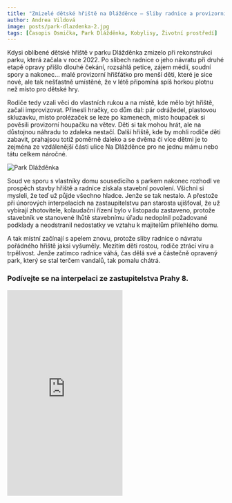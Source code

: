 ```yaml
---
title: "Zmizelé dětské hřiště na Dlážděnce – Sliby radnice a provizorní řešení"
author: Andrea Vildová
image: posts/park-dlazdenka-2.jpg
tags: [Časopis Osmička, Park Dlážděnka, Kobylisy, Životní prostředí]
---
```


Kdysi oblíbené dětské hřiště v parku Dlážděnka zmizelo při rekonstrukci parku, která začala v roce 2022. Po slibech radnice o jeho návratu při druhé etapě opravy přišlo dlouhé čekání, rozsáhlá petice, zájem médií, soudní spory a nakonec… malé provizorní hřišťátko pro menší děti, které je sice nové, ale tak nešťastně umístěné, že v létě připomíná spíš horkou plotnu než místo pro dětské hry.

Rodiče tedy vzali věci do vlastních rukou a na místě, kde mělo být hřiště, začali improvizovat. Přinesli hračky, co dům dal: pár odrážedel, plastovou skluzavku, místo prolézaček se leze po kamenech, místo houpaček si pověsili provizorní houpačku na větev. Děti si tak mohou hrát, ale na důstojnou náhradu to zdaleka nestačí. Další hřiště, kde by mohli rodiče děti zabavit, prahajsou totiž poměrně daleko a se dvěma či více dětmi je to zejména ze vzdálenější části ulice Na Dlážděnce pro ne jednu mámu nebo tátu celkem náročné.

![Park Dlážděnka](/assets/img/posts/park-dlazdenka.jpg)

Soud ve sporu s vlastníky domu sousedícího s parkem nakonec rozhodl ve prospěch stavby hřiště a radnice získala stavební povolení. Všichni si mysleli, že teď už půjde všechno hladce. Jenže se tak nestalo. A přestože při únorových interpelacích na zastaupitelstvu pan starosta ujišťoval, že už vybírají zhotovitele, kolaudační řízení bylo v listopadu zastaveno, protože stavebník ve stanovené lhůtě stavebnímu úřadu nedoplnil požadované podklady a neodstranil nedostatky ve vztahu k majitelům přilehlého domu.

A tak místní začínají s apelem znovu, protože sliby radnice o návratu pořádného hřiště jaksi vyšuměly. Mezitím děti rostou, rodiče ztrácí víru a trpělivost. Jenže zatímco radnice váhá, čas dělá své a částečně opravený park, který se stal terčem vandalů, tak pomalu chátrá.

### Podívejte se na interpelaci ze zastupitelstva Prahy 8. 

<iframe src="https://www.facebook.com/plugins/video.php?height=476&href=https%3A%2F%2Fwww.facebook.com%2Fpiratipraha8%2Fvideos%2F575135635561703%2F&show_text=false&width=267&t=0" width="267" height="476" style="border:none;overflow:hidden" scrolling="no" frameborder="0" allowfullscreen="true" allow="autoplay; clipboard-write; encrypted-media; picture-in-picture; web-share" allowFullScreen="true"></iframe>
